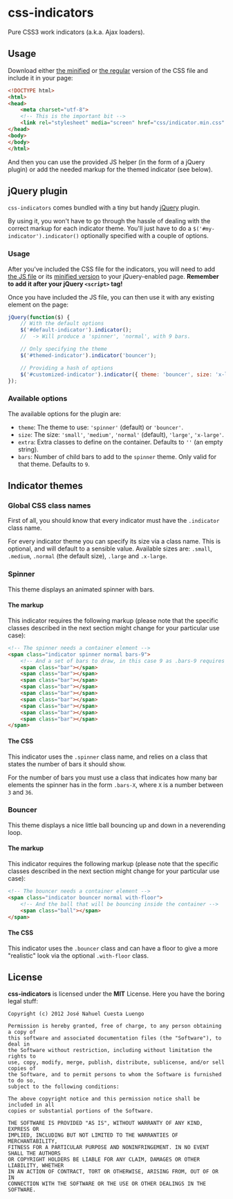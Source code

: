# css-indicators

Pure CSS3 work indicators (a.k.a. Ajax loaders).

## Usage

Download either [the minified](https://raw.github.com/ncuesta/css-indicators/master/build/indicator.min.css) or [the regular](https://raw.github.com/ncuesta/css-indicators/master/build/indicator.css) version of the CSS file and include it in your page:

```html
<!DOCTYPE html>
<html>
<head>
    <meta charset="utf-8">
    <!-- This is the important bit -->
    <link rel="stylesheet" media="screen" href="css/indicator.min.css" />
</head>
<body>
</body>
</html>
```

And then you can use the provided JS helper (in the form of a jQuery plugin) or add the
needed markup for the themed indicator (see below).

## jQuery plugin

`css-indicators` comes bundled with a tiny but handy [jQuery](http://jquery.com) plugin.

By using it, you won't have to go through the hassle of dealing with the correct markup
for each indicator theme. You'll just have to do a `$('#my-indicator').indicator()`
optionally specified with a couple of options.

### Usage

After you've included the CSS file for the indicators, you will need to add
[the JS file](https://raw.github.com/ncuesta/css-indicators/master/js/css-indicator-generator.js)
or its [minified version](https://raw.github.com/ncuesta/css-indicators/master/js/css-indicator-generator.min.js)
to your jQuery-enabled page. **Remember to add it after your jQuery `<script>` tag!**

Once you have included the JS file, you can then use it with any existing element on the page:

```js
jQuery(function($) {
    // With the default options
    $('#default-indicator').indicator();
    //  -> Will produce a 'spinner', 'normal', with 9 bars.

    // Only specifying the theme
    $('#themed-indicator').indicator('bouncer');

    // Providing a hash of options
    $('#customized-indicator').indicator({ theme: 'bouncer', size: 'x-large' });
});
```

### Available options

The available options for the plugin are:

* `theme`: The theme to use: `'spinner'` (default) or `'bouncer'`.
* `size`: The size: `'small'`, `'medium'`, `'normal'` (default), `'large'`, `'x-large'`.
* `extra`: Extra classes to define on the container. Defaults to `''` (an empty string).
* `bars`:  Number of child bars to add to the `spinner` theme. Only valid for that theme. Defaults to `9`.

## Indicator themes

### Global CSS class names

First of all, you should know that every indicator must have the `.indicator` class
name.

For every indicator theme you can specify its size via a class name. This is optional,
and will default to a sensible value. Available sizes are: `.small`, `.medium`,
`.normal` (the default size), `.large` and `.x-large`.

### Spinner

This theme displays an animated spinner with bars.

#### The markup

This indicator requires the following markup (please note that the specific classes
described in the next section might change for your particular use case):

```html
<!-- The spinner needs a container element -->
<span class="indicator spinner normal bars-9">
    <!-- And a set of bars to draw, in this case 9 as .bars-9 requires -->
    <span class="bar"></span>
    <span class="bar"></span>
    <span class="bar"></span>
    <span class="bar"></span>
    <span class="bar"></span>
    <span class="bar"></span>
    <span class="bar"></span>
    <span class="bar"></span>
    <span class="bar"></span>
</span>
```

#### The CSS

This indicator uses the `.spinner` class name, and relies on a class that states
the number of bars it should show.

For the number of bars you must use a class that indicates how many bar elements
the spinner has in the form `.bars-X`, where `X` is a number between `3` and `36`.

### Bouncer

This theme displays a nice little ball bouncing up and down in a neverending loop.

#### The markup

This indicator requires the following markup (please note that the specific classes
described in the next section might change for your particular use case):

```html
<!-- The bouncer needs a container element -->
<span class="indicator bouncer normal with-floor">
    <!-- And the ball that will be bouncing inside the container -->
    <span class="ball"></span>
</span>
```

#### The CSS

This indicator uses the `.bouncer` class and can have a floor to give a more
"realistic" look via the optional `.with-floor` class.

## License

**css-indicators** is licensed under the **MIT** License. Here you have the boring
legal stuff:

```
Copyright (c) 2012 José Nahuel Cuesta Luengo

Permission is hereby granted, free of charge, to any person obtaining a copy of
this software and associated documentation files (the "Software"), to deal in
the Software without restriction, including without limitation the rights to
use, copy, modify, merge, publish, distribute, sublicense, and/or sell copies of
the Software, and to permit persons to whom the Software is furnished to do so,
subject to the following conditions:

The above copyright notice and this permission notice shall be included in all
copies or substantial portions of the Software.

THE SOFTWARE IS PROVIDED "AS IS", WITHOUT WARRANTY OF ANY KIND, EXPRESS OR
IMPLIED, INCLUDING BUT NOT LIMITED TO THE WARRANTIES OF MERCHANTABILITY,
FITNESS FOR A PARTICULAR PURPOSE AND NONINFRINGEMENT. IN NO EVENT SHALL THE AUTHORS
OR COPYRIGHT HOLDERS BE LIABLE FOR ANY CLAIM, DAMAGES OR OTHER LIABILITY, WHETHER
IN AN ACTION OF CONTRACT, TORT OR OTHERWISE, ARISING FROM, OUT OF OR IN
CONNECTION WITH THE SOFTWARE OR THE USE OR OTHER DEALINGS IN THE SOFTWARE.
```
